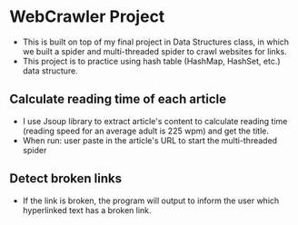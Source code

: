 # WebCrawler Project
- This is built on top of my final project in Data Structures class, in which we built a spider and multi-threaded spider to crawl websites for links. 
- This project is to practice using hash table (HashMap, HashSet, etc.) data structure. 

## Calculate reading time of each article
- I use Jsoup library to extract article's content to calculate reading time (reading speed for an average adult is 225 wpm) and get the title.
- When run: user paste in the article's URL to start the multi-threaded spider

## Detect broken links
- If the link is broken, the program will output to inform the user which hyperlinked text has a broken link.

